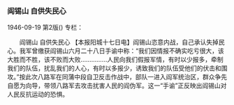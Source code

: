 ### 阎锡山  自供失民心

1946-09-19
第2版()
专栏：

　　阎锡山
    自供失民心
    【本报阳城十七日电】阎锡山恣意内战，自己承认失掉民心。我军曾缴获阎锡山六月二十八日手谕中称：“我们因情报不确实吃亏很大，该大胜而不胜，该不败而大败……………人民向我们假报军情，有时以少报多，牵制我们的队伍，扰乱我们的人心，有时以多报少，诱致我们的队伍受他们的伏击和围攻。”按此次八路军在同蒲中段自卫反击作战中，部队一进入阎军统治区，群众争先自愿为向导，带领八路军去攻击扰害人民的阎伪军。这一“手谕”正反映出阎锡山对人民反抗运动的恐惧。
